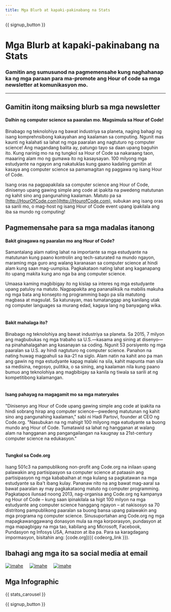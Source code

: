 ```yaml
---
title: Mga Blurb at kapaki-pakinabang na Stats
---
```


<a id="blurb"></a>

{{ signup_button }}

# Mga Blurb at kapaki-pakinabang na Stats

### Gamitin ang sumusunod na pagmemensahe kung naghahanap ka ng mga paraan para ma-promote ang Hour of code sa mga newsletter at komunikasyon mo.

* * *

## Gamitin itong maiksing blurb sa mga newsletter

#### Dalhin ng computer science sa paaralan mo. Magsimula sa Hour of Code!

Binabago ng teknolohiya ng bawat industriya sa planeta, naging bahagi ng isang komprehnsibong kakayahan ang kaalaman sa computing. Ngunit mas kaunti ng kalahati sa lahat ng mga paaralan ang nagtuturo ng computer science! Ang magandang balita ay, patungo tayo sa daan upang baguhin ito. Kung narinig mo na ng tungkol sa Hour of Code sa nakaraang taon, maaaring alam mo ng gumawa ito ng kasaysayan. 100 milyong mga estudyante na ngayon ang nakatuklas kung gaano kadaling gamitin at kasaya ang computer science sa pamamagitan ng paggawa ng isang Hour of Code.

Isang oras na pagpapakilala sa computer science ang Hour of Code, dinisenyo upang gawing simple ang code at ipakita na pwedeng matutunan ng kahit sino ang pangunahing kaalaman. Matuto pa sa [http://HourOfCode.com](http://HourofCode.com), subukan ang isang oras sa sarili mo, o mag-host ng isang Hour of Code event upang ipakilala ang iba sa mundo ng computing!

## Pagmemensahe para sa mga madalas itanong

#### Bakit ginagawa ng paaralan mo ang Hour of Code?

Samantalang alam nating lahat na importante sa mga estudyante na matutunan kung paano kontrolin ang tech-saturated na mundo ngayon, maraming mga guro ang walang karanasan sa computer science at hindi alam kung saan mag-uumpisa. Pagkakataon nating lahat ang kaganapang ito upang makita kung ano nga ba ang computer science.

Umaasa kaming magbibigay ito ng kislap sa interes ng mga estudyante upang patuloy na matuto. Nagpapakita ang pananaliksik na mabilis makuha ng mga bata ang konsepto ng programming bago pa sila matutong magbasa at magsulat. Sa katunayan, mas tumatanggap ang kanilang utak ng computer languages sa murang edad, kagaya lang ng banyagang wika. <br /> <br />

#### Bakit mahalaga ito?

Binabago ng teknolohiya ang bawat industriya sa planeta. Sa 2015, 7 milyon ang magbubukas ng mga trabaho sa U.S.—kasama ang sining at disenyo—na pinahahalagahan ang kasanayan sa coding. Ngunit 53 porsiyento ng mga paaralan sa U.S. ay hindi nagtuturo ng computer science. Panahon na nating huwag magpahuli sa ika-21 na siglo. Alam natin na kahit ano pa man ang gawin ng mga estudyante kapag malaki na sila, kahit mapunta man sila sa medisina, negosyo, pulitika, o sa sining, ang kaalaman nila kung paano bumuo ang teknolohiya ang magbibigay sa kanila ng tiwala sa sarili at ng kompetitibong kalamangan. <br /> <br />

#### Isang pahayag na magagamit mo sa mga materyales

"Dinisenyo ang Hour of Code upang gawing simple ang code at ipakita na hindi sobrang hirap ang computer science—pwedeng matutunan ng kahit sino ang pangunahing kaalaman," sabi ni Hadi Partovi, founder at CEO ng Code.org. "Nasubukan na ng mahigit 100 milyong mga eatudyante sa buong mundo ang Hour of Code. Tumatawid sa lahat ng hangganan at walang alam na hangganan ang pangangailangan na kaugnay sa 21st-century computer science na edukasyon." <br /> <br />

#### Tungkol sa Code.org

Isang 501c3 na pampublikong non-profit ang Code.org na inilaan upang palawakin ang partisipasyon sa computer science at pataasin ang partisipasyon ng mga kababaihan at mga kulang sa pagkatawan na mga estudyante sa iba't ibang kulay. Pananaw nito na ang bawat mag-aaral sa bawat paaralan ay may pagkakataong matuto ng computer programming. Pagkatapos ilunsad noong 2013, nag-organisa ang Code.org ng kampanya ng Hour of Code – kung saan ipinakilala sa higit 100 milyon na mga estudyante ang computer science hanggang ngayon – at nakisosyo sa 70 distritong pampublikong paaralan sa buong bansa upang palawakin ang mga programa ng computer science. Sinusuportahan ang Code.org ng mga mapagkawanggawang donasyon mula sa mga korporasyon, pundasyon at mga mapagbigay na mga tao, kabilang ang Microsoft, Facebook, Pundasyon ng Infosys USA, Amazon at iba pa. Para sa karagdagang impormasyon, bisitahin ang: [code.org]({{ codeorg_link }}).

## Ibahagi ang mga ito sa social media at email

[![imahe](/images/social-media/fit-250/social-1.png)](/images/social-media/social-1.png)&nbsp;&nbsp;&nbsp;&nbsp; [![imahe](/images/social-media/fit-250/social-2.png)](/images/social-media/social-2.png)&nbsp;&nbsp;&nbsp;&nbsp; [![imahe](/images/social-media/fit-250/social-3.png)](/images/social-media/social-3.png)&nbsp;&nbsp;&nbsp;&nbsp;

<a id="infographics"></a>

## Mga Infographic

{{ stats_carousel }}

{{ signup_button }}